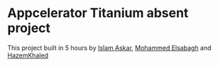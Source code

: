 # Appcelerator Titanium absent project

This project built in 5 hours by [Islam Askar](http://github.com/islam-askar), [Mohammed Elsabagh](http://github.com/mtmwwf124) and [HazemKhaled](http://github.com/HazemKhaled/)
